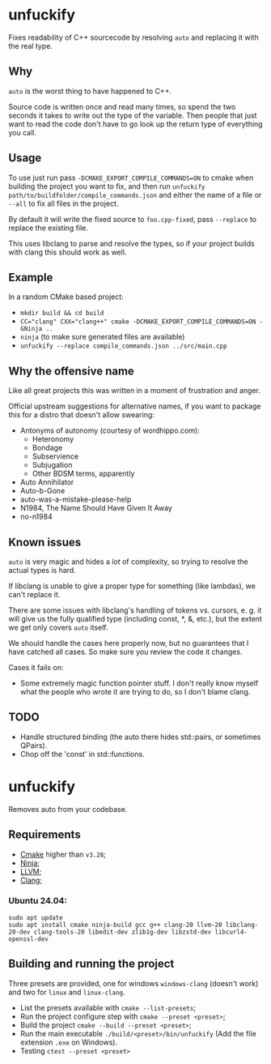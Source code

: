 unfuckify
=========

Fixes readability of C++ sourcecode by resolving `auto` and replacing it with
the real type.


Why
---

`auto` is the worst thing to have happened to C++.

Source code is written once and read many times, so spend the two seconds it
takes to write out the type of the variable. Then people that just want to read
the code don't have to go look up the return type of everything you call.


Usage
-----

To use just run pass `-DCMAKE_EXPORT_COMPILE_COMMANDS=ON` to cmake when
building the project you want to fix, and then run `unfuckify
path/to/buildfolder/compile_commands.json` and either the name of a file or
`--all` to fix all files in the project.

By default it will write the fixed source to `foo.cpp-fixed`, pass `--replace`
to replace the existing file.

This uses libclang to parse and resolve the types, so if your project builds
with clang this should work as well.


Example
-------

In a random CMake based project:
 - `mkdir build && cd build`
 - `CC="clang" CXX="clang++" cmake -DCMAKE_EXPORT_COMPILE_COMMANDS=ON -GNinja ..`
 - `ninja` (to make sure generated files are available)
 - `unfuckify --replace compile_commands.json ../src/main.cpp`


Why the offensive name
----------------------

Like all great projects this was written in a moment of frustration and anger.

Official upstream suggestions for alternative names, if you want to package
this for a distro that doesn't allow swearing:
 - Antonyms of autonomy (courtesy of wordhippo.com):
    - Heteronomy
    - Bondage
    - Subservience
    - Subjugation
    - Other BDSM terms, apparently
 - Auto Annihilator
 - Auto-b-Gone
 - auto-was-a-mistake-please-help
 - N1984, The Name Should Have Given It Away
 - no-n1984


Known issues
------------

`auto` is very magic and hides a _lot_ of complexity, so trying to resolve the
actual types is hard.

If libclang is unable to give a proper type for something (like lambdas), we can't replace it.

There are some issues with libclang's handling of tokens vs. cursors, e. g. it
will give us the fully qualified type (including const, \*, &, etc.), but the
extent we get only covers `auto` itself.

We should handle the cases here properly now, but no guarantees that I have catched all cases. So make sure you review the code it changes.

Cases it fails on:
 - Some extremely magic function pointer stuff. I don't really know myself what
   the people who wrote it are trying to do, so I don't blame clang.

TODO
----

 - Handle structured binding (the auto there hides std::pairs, or sometimes QPairs).
 - Chop off the 'const' in std::functions.



# unfuckify

Removes auto from your codebase.

## Requirements

- [Cmake](https://cmake.org/download/) higher than `v3.28`;
- [Ninja](https://ninja-build.org/);
- [LLVM](https://llvm.org/);
- [Clang](https://clang.llvm.org/);

### Ubuntu 24.04:

```
sudo apt update
sudo apt install cmake ninja-build gcc g++ clang-20 llvm-20 libclang-20-dev clang-tools-20 libedit-dev zlib1g-dev libzstd-dev libcurl4-openssl-dev
```

## Building and running the project

Three presets are provided, one for windows `windows-clang` (doesn't work) and two for `linux` and `linux-clang`.

- List the presets available with `cmake --list-presets`;
- Run the project configure step with `cmake --preset <preset>`;
- Build the project `cmake --build --preset <preset>`;
- Run the main executable `./build/<preset>/bin/unfuckify` (Add the file extension `.exe` on Windows).
- Testing `ctest --preset <preset>`
